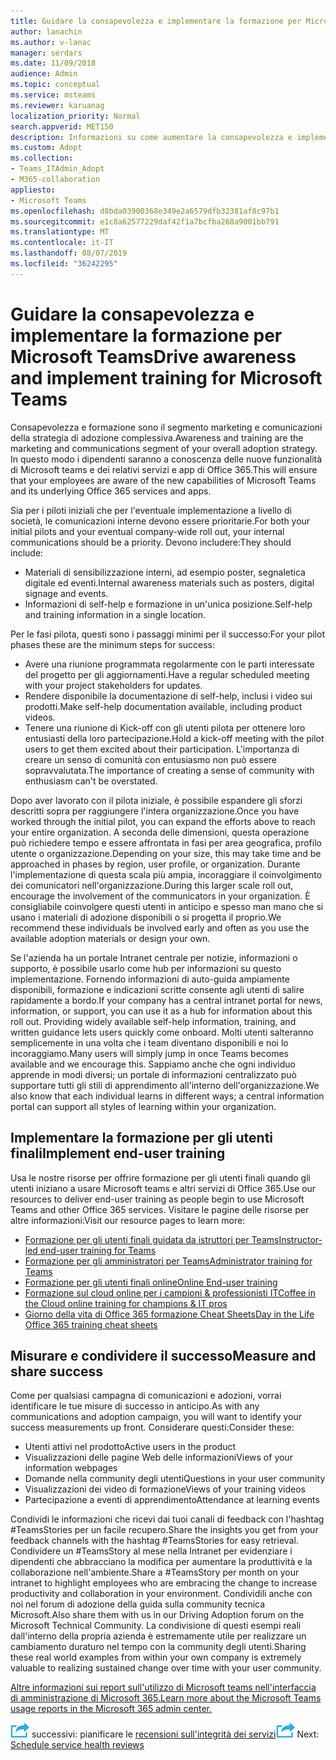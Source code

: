 ```yaml
---
title: Guidare la consapevolezza e implementare la formazione per Microsoft Teams
author: lanachin
ms.author: v-lanac
manager: serdars
ms.date: 11/09/2018
audience: Admin
ms.topic: conceptual
ms.service: msteams
ms.reviewer: karuanag
localization_priority: Normal
search.appverid: MET150
description: Informazioni su come aumentare la consapevolezza e implementare un programma di formazione per l'adozione di Microsoft teams.
ms.custom: Adopt
ms.collection:
- Teams_ITAdmin_Adopt
- M365-collaboration
appliesto:
- Microsoft Teams
ms.openlocfilehash: d8bda03900368e349e2a6579dfb32381af8c97b1
ms.sourcegitcommit: e1c8a62577229daf42f1a7bcfba268a9001bb791
ms.translationtype: MT
ms.contentlocale: it-IT
ms.lasthandoff: 08/07/2019
ms.locfileid: "36242295"
---
```

# <a name="drive-awareness-and-implement-training-for-microsoft-teams"></a><span data-ttu-id="1abcb-103">Guidare la consapevolezza e implementare la formazione per Microsoft Teams</span><span class="sxs-lookup"><span data-stu-id="1abcb-103">Drive awareness and implement training for Microsoft Teams</span></span>

<span data-ttu-id="1abcb-104">Consapevolezza e formazione sono il segmento marketing e comunicazioni della strategia di adozione complessiva.</span><span class="sxs-lookup"><span data-stu-id="1abcb-104">Awareness and training are the marketing and communications segment of your overall adoption strategy.</span></span> <span data-ttu-id="1abcb-105">In questo modo i dipendenti saranno a conoscenza delle nuove funzionalità di Microsoft teams e dei relativi servizi e app di Office 365.</span><span class="sxs-lookup"><span data-stu-id="1abcb-105">This will ensure that your employees are aware of the new capabilities of Microsoft Teams and its underlying Office 365 services and apps.</span></span>
   
<span data-ttu-id="1abcb-106">Sia per i piloti iniziali che per l'eventuale implementazione a livello di società, le comunicazioni interne devono essere prioritarie.</span><span class="sxs-lookup"><span data-stu-id="1abcb-106">For both your initial pilots and your eventual company-wide roll out, your internal communications should be a priority.</span></span> <span data-ttu-id="1abcb-107">Devono includere:</span><span class="sxs-lookup"><span data-stu-id="1abcb-107">They should include:</span></span>

- <span data-ttu-id="1abcb-108">Materiali di sensibilizzazione interni, ad esempio poster, segnaletica digitale ed eventi.</span><span class="sxs-lookup"><span data-stu-id="1abcb-108">Internal awareness materials such as posters, digital signage and events.</span></span>
- <span data-ttu-id="1abcb-109">Informazioni di self-help e formazione in un'unica posizione.</span><span class="sxs-lookup"><span data-stu-id="1abcb-109">Self-help and training information in a single location.</span></span>

<span data-ttu-id="1abcb-110">Per le fasi pilota, questi sono i passaggi minimi per il successo:</span><span class="sxs-lookup"><span data-stu-id="1abcb-110">For your pilot phases these are the minimum steps for success:</span></span>

- <span data-ttu-id="1abcb-111">Avere una riunione programmata regolarmente con le parti interessate del progetto per gli aggiornamenti.</span><span class="sxs-lookup"><span data-stu-id="1abcb-111">Have a regular scheduled meeting with your project stakeholders for updates.</span></span>
- <span data-ttu-id="1abcb-112">Rendere disponibile la documentazione di self-help, inclusi i video sui prodotti.</span><span class="sxs-lookup"><span data-stu-id="1abcb-112">Make self-help documentation available, including product videos.</span></span>
- <span data-ttu-id="1abcb-113">Tenere una riunione di Kick-off con gli utenti pilota per ottenere loro entusiasti della loro partecipazione.</span><span class="sxs-lookup"><span data-stu-id="1abcb-113">Hold a kick-off meeting with the pilot users to get them excited about their participation.</span></span> <span data-ttu-id="1abcb-114">L'importanza di creare un senso di comunità con entusiasmo non può essere sopravvalutata.</span><span class="sxs-lookup"><span data-stu-id="1abcb-114">The importance of creating a sense of community with enthusiasm can't be overstated.</span></span>

<span data-ttu-id="1abcb-115">Dopo aver lavorato con il pilota iniziale, è possibile espandere gli sforzi descritti sopra per raggiungere l'intera organizzazione.</span><span class="sxs-lookup"><span data-stu-id="1abcb-115">Once you have worked through the initial pilot, you can expand the efforts above to reach your entire organization.</span></span> <span data-ttu-id="1abcb-116">A seconda delle dimensioni, questa operazione può richiedere tempo e essere affrontata in fasi per area geografica, profilo utente o organizzazione.</span><span class="sxs-lookup"><span data-stu-id="1abcb-116">Depending on your size, this may take time and be approached in phases by region, user profile, or organization.</span></span> <span data-ttu-id="1abcb-117">Durante l'implementazione di questa scala più ampia, incoraggiare il coinvolgimento dei comunicatori nell'organizzazione.</span><span class="sxs-lookup"><span data-stu-id="1abcb-117">During this larger scale roll out, encourage the involvement of the communicators in your organization.</span></span> <span data-ttu-id="1abcb-118">È consigliabile coinvolgere questi utenti in anticipo e spesso man mano che si usano i materiali di adozione disponibili o si progetta il proprio.</span><span class="sxs-lookup"><span data-stu-id="1abcb-118">We recommend these individuals be involved early and often as you use the available adoption materials or design your own.</span></span>

<span data-ttu-id="1abcb-119">Se l'azienda ha un portale Intranet centrale per notizie, informazioni o supporto, è possibile usarlo come hub per informazioni su questo implementazione. Fornendo informazioni di auto-guida ampiamente disponibili, formazione e indicazioni scritte consente agli utenti di salire rapidamente a bordo.</span><span class="sxs-lookup"><span data-stu-id="1abcb-119">If your company has a central intranet portal for news, information, or support, you can use it as a hub for information about this roll out. Providing widely available self-help information, training, and written guidance lets users quickly come onboard.</span></span> <span data-ttu-id="1abcb-120">Molti utenti salteranno semplicemente in una volta che i team diventano disponibili e noi lo incoraggiamo.</span><span class="sxs-lookup"><span data-stu-id="1abcb-120">Many users will simply jump in once Teams becomes available and we encourage this.</span></span> <span data-ttu-id="1abcb-121">Sappiamo anche che ogni individuo apprende in modi diversi; un portale di informazioni centralizzato può supportare tutti gli stili di apprendimento all'interno dell'organizzazione.</span><span class="sxs-lookup"><span data-stu-id="1abcb-121">We also know that each individual learns in different ways; a central information portal can support all styles of learning within your organization.</span></span>

## <a name="implement-end-user-training"></a><span data-ttu-id="1abcb-122">Implementare la formazione per gli utenti finali</span><span class="sxs-lookup"><span data-stu-id="1abcb-122">Implement end-user training</span></span>

<span data-ttu-id="1abcb-123">Usa le nostre risorse per offrire formazione per gli utenti finali quando gli utenti iniziano a usare Microsoft teams e altri servizi di Office 365.</span><span class="sxs-lookup"><span data-stu-id="1abcb-123">Use our resources to deliver end-user training as people begin to use Microsoft Teams and other Office 365 services.</span></span> <span data-ttu-id="1abcb-124">Visitare le pagine delle risorse per altre informazioni:</span><span class="sxs-lookup"><span data-stu-id="1abcb-124">Visit our resource pages to learn more:</span></span>

- [<span data-ttu-id="1abcb-125">Formazione per gli utenti finali guidata da istruttori per Teams</span><span class="sxs-lookup"><span data-stu-id="1abcb-125">Instructor-led end-user training for Teams</span></span>](instructor-led-training-teams-landing-page.md)
- [<span data-ttu-id="1abcb-126">Formazione per gli amministratori per Teams</span><span class="sxs-lookup"><span data-stu-id="1abcb-126">Administrator training for Teams</span></span>](itadmin-readiness.md)
- [<span data-ttu-id="1abcb-127">Formazione per gli utenti finali online</span><span class="sxs-lookup"><span data-stu-id="1abcb-127">Online End-user training</span></span>](enduser-training.md)
- [<span data-ttu-id="1abcb-128">Formazione sul cloud online per i campioni & professionisti IT</span><span class="sxs-lookup"><span data-stu-id="1abcb-128">Coffee in the Cloud online training for champions & IT pros</span></span>](https://aka.ms/CoffeeintheCloud) 
- [<span data-ttu-id="1abcb-129">Giorno della vita di Office 365 formazione Cheat Sheets</span><span class="sxs-lookup"><span data-stu-id="1abcb-129">Day in the Life Office 365 training cheat sheets</span></span>](https://aka.ms/O365AdoptionTools)

## <a name="measure-and-share-success"></a><span data-ttu-id="1abcb-130">Misurare e condividere il successo</span><span class="sxs-lookup"><span data-stu-id="1abcb-130">Measure and share success</span></span>

<span data-ttu-id="1abcb-131">Come per qualsiasi campagna di comunicazioni e adozioni, vorrai identificare le tue misure di successo in anticipo.</span><span class="sxs-lookup"><span data-stu-id="1abcb-131">As with any communications and adoption campaign, you will want to identify your success measurements up front.</span></span> <span data-ttu-id="1abcb-132">Considerare questi:</span><span class="sxs-lookup"><span data-stu-id="1abcb-132">Consider these:</span></span>

- <span data-ttu-id="1abcb-133">Utenti attivi nel prodotto</span><span class="sxs-lookup"><span data-stu-id="1abcb-133">Active users in the product</span></span>
- <span data-ttu-id="1abcb-134">Visualizzazioni delle pagine Web delle informazioni</span><span class="sxs-lookup"><span data-stu-id="1abcb-134">Views of your information webpages</span></span>
- <span data-ttu-id="1abcb-135">Domande nella community degli utenti</span><span class="sxs-lookup"><span data-stu-id="1abcb-135">Questions in your user community</span></span>
- <span data-ttu-id="1abcb-136">Visualizzazioni dei video di formazione</span><span class="sxs-lookup"><span data-stu-id="1abcb-136">Views of your training videos</span></span>
- <span data-ttu-id="1abcb-137">Partecipazione a eventi di apprendimento</span><span class="sxs-lookup"><span data-stu-id="1abcb-137">Attendance at learning events</span></span>

<span data-ttu-id="1abcb-138">Condividi le informazioni che ricevi dai tuoi canali di feedback con l'hashtag #TeamsStories per un facile recupero.</span><span class="sxs-lookup"><span data-stu-id="1abcb-138">Share the insights you get from your feedback channels with the hashtag #TeamsStories for easy retrieval.</span></span> <span data-ttu-id="1abcb-139">Condividere un #TeamsStory al mese nella Intranet per evidenziare i dipendenti che abbracciano la modifica per aumentare la produttività e la collaborazione nell'ambiente.</span><span class="sxs-lookup"><span data-stu-id="1abcb-139">Share a #TeamsStory per month on your intranet to highlight employees who are embracing the change to increase productivity and collaboration in your environment.</span></span> <span data-ttu-id="1abcb-140">Condividili anche con noi nel forum di adozione della guida sulla community tecnica Microsoft.</span><span class="sxs-lookup"><span data-stu-id="1abcb-140">Also share them with us in our Driving Adoption forum on the Microsoft Technical Community.</span></span> <span data-ttu-id="1abcb-141">La condivisione di questi esempi reali dall'interno della propria azienda è estremamente utile per realizzare un cambiamento duraturo nel tempo con la community degli utenti.</span><span class="sxs-lookup"><span data-stu-id="1abcb-141">Sharing these real world examples from within your own company is extremely valuable to realizing sustained change over time with your user community.</span></span>

[<span data-ttu-id="1abcb-142">Altre informazioni sui report sull'utilizzo di Microsoft teams nell'interfaccia di amministrazione di Microsoft 365.</span><span class="sxs-lookup"><span data-stu-id="1abcb-142">Learn more about the Microsoft Teams usage reports in the Microsoft 365 admin center.</span></span>](teams-activity-reports.md)

<span data-ttu-id="1abcb-143">![Icona che descrive i passaggi](media/teams-adoption-next-icon.png) successivi: pianificare le [recensioni sull'integrità dei servizi](teams-adoption-schedule-service-health-reviews.md)</span><span class="sxs-lookup"><span data-stu-id="1abcb-143">![An icon depicting the next steps](media/teams-adoption-next-icon.png) Next: [Schedule service health reviews](teams-adoption-schedule-service-health-reviews.md)</span></span>
